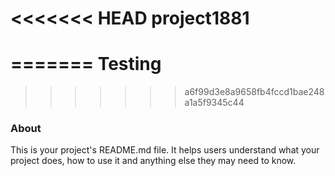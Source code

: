 <<<<<<< HEAD
project1881
===========
=======
Testing
=======
>>>>>>> a6f99d3e8a9658fb4fccd1bae248a1a5f9345c44

### About

This is your project's README.md file. It helps users understand what your
project does, how to use it and anything else they may need to know.